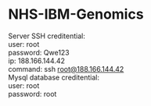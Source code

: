 # NHS-IBM-Genomics<br>
Server SSH creditential:<br>
user: root<br>
password: Qwe123<br>
ip: 188.166.144.42 <br>
command: ssh root@188.166.144.42<br>
Mysql database creditential:<br>
user: root<br>
password: root<br>
